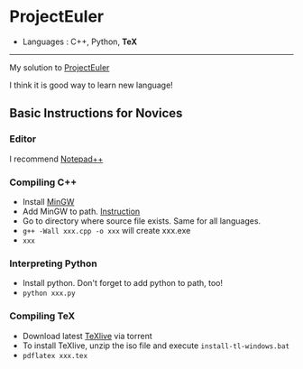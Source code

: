 # ProjectEuler

- Languages : C++, Python, **TeX**

----------

My solution to [ProjectEuler](https://projecteuler.net/)

I think it is good way to learn new language!

## Basic Instructions for Novices

### Editor

I recommend [Notepad++](https://notepad-plus-plus.org)

### Compiling C++

* Install [MinGW](http://mingw.org/)
* Add MinGW to path. [Instruction](https://kr.mathworks.com/matlabcentral/answers/94933-how-do-i-set-my-system-path-under-windows?requestedDomain=www.mathworks.com)
* Go to directory where source file exists. Same for all languages.
* `g++ -Wall xxx.cpp -o xxx` will create xxx.exe
* `xxx`

### Interpreting Python

* Install python. Don't forget to add python to path, too!
* `python xxx.py`

### Compiling TeX

* Download latest [TeXlive](https://www.tug.org/texlive/acquire-iso.html) via torrent
* To install TeXlive, unzip the iso file and execute `install-tl-windows.bat`
* `pdflatex xxx.tex`